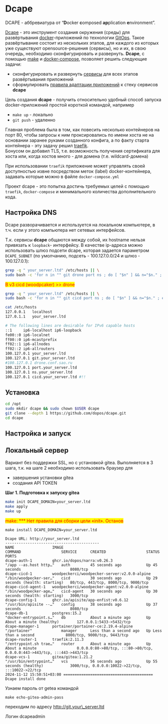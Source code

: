 # Dcape

DCAPE - аббревиатура от “**D**ocker **c**omposed **ap**plication **e**nvironment”.

[Dcape](https://github.com/dopos/dcape) - это инструмент создания окружения (среды) для развёртывания [docker](https://www.docker.com/)-приложений по технологии [GitOps](https://www.gitops.tech/). Такое развёртывание состоит из нескольких этапов, для каждого из которых уже существуют opensource-решения (сервисы), но и их, в свою очередь, необходимо сконфигурировать и развернуть. **Dcape**, с помощью [make](https://www.gnu.org/software/make/) и [docker-compose](https://docs.docker.com/compose/), позволяет решить следующие задачи:

* сконфигурировать и развернуть [сервисы](https://dopos.github.io/dcape/coreapps/) для всех этапов развёртывания приложений
* сформулировать [правила адаптации приложений](https://dopos.github.io/dcape/usage/apps/) к стеку сервисов **dcape**

Цель создания **dcape** - получить относительно удобный способ запуска docker-приложений простой короткой командой, например

* `make up` - локально
* `git push` - удаленно

Главная проблема была в том, как повесить несколько контейнеров на порт 80, чтобы запросы к ним проксировались по имени хоста не на основании заранее руками созданного конфига, а по факту старта контейнера - эту задачу решил [traefik](https://traefik.io/).\
Бонусом он добавил TLS, т.е. возможность получения сертификата для хоста или, когда хостов много - для домена (т.е. wildcard-домена)

При использовании `traefik` приложение может управлять своей доступностью извне посредством меток (label) docker-контейнера, задавать которые можно в файле `docker-compose.yml`

Проект dcape - это попытка достичь требуемых целей с помощью `traefik`, `docker-compose` и минимального количества дополнительного кода.

## Настройка DNS

Dcape разворачивается и используется на локальном компьютере, в т.ч. если у этого компьютера нет сетевых интерфейсов.

Т.к. сервисы **dcape** общаются между собой, их hostname нельзя привязать к `loopback`- интерфейсу. В качестве ip-адреса можно использовать шлюз подсети dcape, которая задается параметром `DCAPE_SUBNET` (по умолчанию, подсеть - 100.127.0.0/24 и шлюз - 100.127.0.1):

```bash
grep -q " your_server.ltd" /etc/hosts || \
sudo bash -c 'for n in "" git drone port ns ; do [ "$n" ] && n="$n." ; echo "100.127.0.1 ${n}your_server.ltd" >> /etc/hosts ; done'

```

<mark style="color:red;">В v3 cicd (woodpcaker) >> drone</mark>

```bash
grep -q " your_server.ltd" /etc/hosts || \
sudo bash -c 'for n in "" git cicd port ns ; do [ "$n" ] && n="$n." ; echo "100.127.0.1 ${n}your_server.ltd" >> /etc/hosts ; done'
```

```bash
cat /etc/hosts
127.0.0.1	localhost
127.0.1.1	your_server.ltd

# The following lines are desirable for IPv6 capable hosts
::1     ip6-localhost ip6-loopback
fe00::0 ip6-localnet
ff00::0 ip6-mcastprefix
ff02::1 ip6-allnodes
ff02::2 ip6-allrouters
100.127.0.1 your_server.ltd
100.127.0.1 git.your_server.ltd
#100.127.0.1 drone.conf.sao.ru
100.127.0.1 port.your_server.ltd
100.127.0.1 ns.your_server.ltd
100.127.0.1 cicd.your_server.ltd #!!

```

## Установка

```bash
cd /opt
sudo mkdir dcape && sudo chown $USER dcape
git clone --depth 1 https://github.com/dopos/dcape.git
cd dcape
```

## Настройка и запуск <a href="#nastroika-i-zapusk" id="nastroika-i-zapusk"></a>

## Локальный сервер <a href="#lokalnyi-server" id="lokalnyi-server"></a>

Вариант без поддержки SSL, но с установкой gitea. Выполняется в 3 шага, т.к. на шаге 2 необходимо использовать браузер для

* завершения установки gitea
* создания API TOKEN

**Шаг 1. Подготовка к запуску gitea**

```bash
make init DCAPE_DOMAIN=your_server.ltd
make apply
make up
```

<mark style="color:red;">make: \*\*\* Нет правила для сборки цели «init». Останов</mark>

```
make install DCAPE_DOMAIN=your_server.ltd
```

```
Dcape URL: http://your_server.ltd
------------------------------------------
NAME                 IMAGE                                          COMMAND                  SERVICE      CREATED                  STATUS                             PORTS
dcape-auth-1         ghcr.io/dopos/narra:v0.26.3                    "/app --as.host http…"   auth         45 seconds ago           Up 45 seconds                      8080/tcp
dcape-cicd-1         woodpeckerci/woodpecker-server:v2.0.0-alpine   "/bin/woodpecker-ser…"   cicd         30 seconds ago           Up 29 seconds (health: starting)   80/tcp, 443/tcp, 8000/tcp, 9000/tcp
dcape-cicd-agent-1   woodpeckerci/woodpecker-agent:v2.0.0-alpine    "/bin/woodpecker-age…"   cicd-agent   30 seconds ago           Up 30 seconds (health: starting)   3000/tcp
dcape-config-1       ghcr.io/apisite/app-enfist:v0.6.12             "/usr/bin/apisite --…"   config       38 seconds ago           Up 37 seconds                      8080/tcp
dcape-db-1           postgres:15.2                                  "docker-entrypoint.s…"   db           About a minute ago       Up About a minute (healthy)        127.0.0.1:5433->5432/tcp
dcape-manager-1      portainer/portainer-ce:2.19.4-alpine           "/portainer"             manager      Less than a second ago   Up Less than a second              8000/tcp, 9000/tcp, 9443/tcp
dcape-router-1       traefik:2.11.3                                 "/entrypoint.sh trae…"   router       About a minute ago       Up About a minute                  0.0.0.0:80->80/tcp, :::80->80/tcp, 0.0.0.0:443->443/tcp, :::443->443/tcp
dcape-vcs-1          gitea/gitea:1.21.2                             "/usr/bin/entrypoint…"   vcs          56 seconds ago           Up 55 seconds (healthy)            3000/tcp, 0.0.0.0:10022->22/tcp, :::10022->22/tcp
2024-11-12 15:50:51+03:00 ======================================== Dcape install done

```

Узнаем пароль от getea командой&#x20;

`make echo-gitea-admin-pass`

переходим по адресу http://git.your\_server.ltd

Логин dcapeadmin&#x20;

